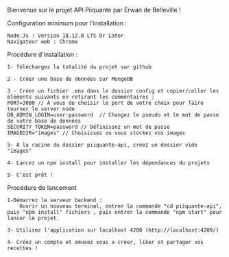 Bienvenue sur le projet API Piiquante par Erwan de Belleville !


Configuration minimum pour l'installation :

    Node.Js : Version 18.12.0 LTS Or Later
    Navigateur web : Chrome


Procédure d'installation :

    1- Téléchargez la totalité du projet sur github

    2 - Créer une base de données sur MongoDB 

    3 - Créer un fichier .env dans le dossier config et copier/coller les éléments suivants en retirant les commentaires :
    PORT=3000 // A vous de choisir le port de votre choix pour faire tourner le server node
    DB_ADMIN_LOGIN=user:password  // Changez le pseudo et le mot de passe de votre base de données
    SECURITY_TOKEN=password // Définissez un mot de passe 
    IMAGEDIR="images" // Choisissez ou vous stockez vos images

    5- A la racine du dossier piiquante-api, créez un dossier vide "images"

    4- Lancez un npm install pour installer les dépendances du projets

    5- C'est prêt !


Procédure de lancement

    1-Démarrez le serveur backend :
        Ouvrir un nouveau terminal, entrer la commande "cd piiquante-api", puis "npm install" fichiers , puis entrer la commande "npm start" pour lancer le projet.

    3- Utilisez l'application sur localhost 4200 (http://localhost:4200/)

    4- Créez un compte et amusez vous a créer, liker et partager vos recettes !